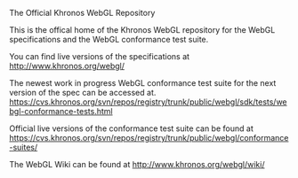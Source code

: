 The Official Khronos WebGL Repository

This is the offical home of the Khronos
WebGL repository for the WebGL specifications
and the WebGL conformance test suite.

You can find live versions of the specifications at
http://www.khronos.org/webgl/

The newest work in progress WebGL conformance test suite
for the next version of the spec can be accessed at.
https://cvs.khronos.org/svn/repos/registry/trunk/public/webgl/sdk/tests/webgl-conformance-tests.html

Official live versions of the conformance test suite can be found at
https://cvs.khronos.org/svn/repos/registry/trunk/public/webgl/conformance-suites/

The WebGL Wiki can be found at
http://www.khronos.org/webgl/wiki/


